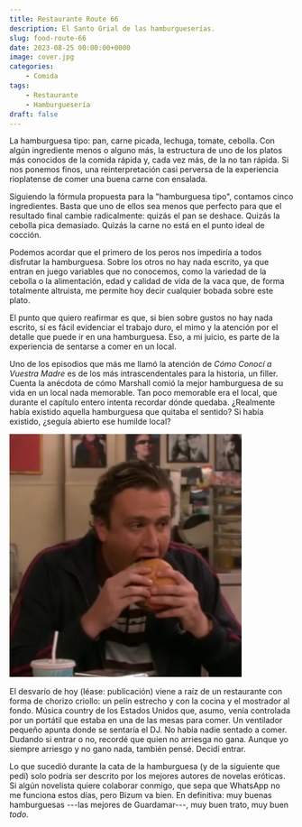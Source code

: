 ```yaml
---
title: Restaurante Route 66
description: El Santo Grial de las hamburgueserías.
slug: food-route-66
date: 2023-08-25 00:00:00+0000
image: cover.jpg
categories:
    - Comida
tags:
    - Restaurante
    - Hamburguesería
draft: false
---
```


La hamburguesa tipo: pan, carne picada, lechuga, tomate, cebolla. Con algún ingrediente menos o alguno más, la estructura de uno de los platos más conocidos de la comida rápida y, cada vez más, de la no tan rápida. Si nos ponemos finos, una reinterpretación casi perversa de la experiencia rioplatense de comer una buena carne con ensalada.

Siguiendo la fórmula propuesta para la "hamburguesa tipo", contamos cinco ingredientes. Basta que uno de ellos sea menos que perfecto para que el resultado final cambie radicalmente: quizás el pan se deshace. Quizás la cebolla pica demasiado. Quizás la carne no está en el punto ideal de cocción.

Podemos acordar que el primero de los peros nos impediría a todos disfrutar la hamburguesa. Sobre los otros no hay nada escrito, ya que entran en juego variables que no conocemos, como la variedad de la cebolla o la alimentación, edad y calidad de vida de la vaca que, de forma totalmente altruista, me permite hoy decir cualquier bobada sobre este plato.

El punto que quiero reafirmar es que, si bien sobre gustos no hay nada escrito, sí es fácil evidenciar el trabajo duro, el mimo y la atención por el detalle que puede ir en una hamburguesa. Eso, a mi juicio, es parte de la experiencia de sentarse a comer en un local.

Uno de los episodios que más me llamó la atención de *Cómo Conocí a Vuestra Madre* es de los más intrascendentales para la historia, un filler. Cuenta la anécdota de cómo Marshall comió la mejor hamburguesa de su vida en un local nada memorable. Tan poco memorable era el local, que durante el capítulo entero intenta recordar dónde quedaba. ¿Realmente había existido aquella hamburguesa que quitaba el sentido? Si había existido, ¿seguía abierto ese humilde local?

![](best-burger.png)

El desvarío de hoy (léase: publicación) viene a raíz de un restaurante con forma de chorizo criollo: un pelín estrecho y con la cocina y el mostrador al fondo. Música country de los Estados Unidos que, asumo, venía controlada por un portátil que estaba en una de las mesas para comer. Un ventilador pequeño apunta donde se sentaría el DJ. No había nadie sentado a comer. Dudando si entrar o no, recordé que quien no arriesga no gana. Aunque yo siempre arriesgo y no gano nada, también pensé. Decidí entrar.

Lo que sucedió durante la cata de la hamburguesa (y de la siguiente que pedí) solo podría ser descrito por los mejores autores de novelas eróticas. Si algún novelista quiere colaborar conmigo, que sepa que WhatsApp no me funciona estos días, pero Bizum va bien. En definitiva: muy buenas hamburguesas ---las mejores de Guardamar---, muy buen trato, muy buen *todo*.

